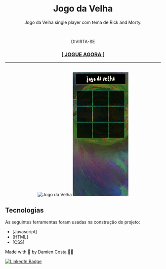 <h1 align="center">Jogo da Velha</h1>

<p align="center">Jogo da Velha single player com tema de Rick and Morty.</p><br>
<p align="center">DIVIRTA-SE</p>
<h3 align="center"><a href="https://mienblack.github.io/jogo-da-velha/" target="_blank"><strong>[ JOGUE AGORA ]</strong></a></h3>

---

<br>


<div align="center">
  <img alt="Jogo da Velha" title="Jogo da Velha no Desktop" src="./toReadme/desktop_jogo-da-velha.gif" height="400px"/>
  <img alt="Jogo da Velha" title="Jogo da Velha no Mobile" src="./toReadme/mobile_jogo-da-velha.gif" height="400px"/>
</div>

## Tecnologias

As seguintes ferramentas foram usadas na construção do projeto:

- [Javascript]
- [HTML]
- [CSS]

Made with 💟 by Damien Costa ✌🏿

<a href="https://www.linkedin.com/in/damien-costa-969953164/" target="_blank">![LinkedIn Badge](https://img.shields.io/badge/-Damien_Costa-blue?style=flat-square&logo=Linkedin&logoColor=white&link=https://www.linkedin.com/in/damien-costa-969953164/)
